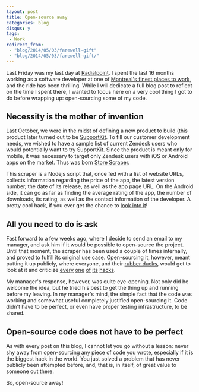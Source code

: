 ```yaml
---
layout: post
title: Open-source away
categories: blog
disqus: y
tags: 
 - Work
redirect_from:
 - "blog/2014/05/03/farewell-gift"
 - "blog/2014/05/03/farewell-gift/"
---
```


Last Friday was my last day at [Radialpoint](http://radialpoint.com). I spent the last 16 months working as a software developer at one of [Montreal's finest places to work](http://www.glassdoor.com/Reviews/Radialpoint-Reviews-E11266.htm), and the ride has been thrilling. While I will dedicate a full blog post to reflect on the time I spent there, I wanted to focus here on a very cool thing I got to do before wrapping up: open-sourcing some of my code.

Necessity is the mother of invention
------------------------------------

Last October, we were in the midst of defining a new product to build (this product later turned out to be [SupportKit](https://github.com/radialpoint/SupportKit). To fill our customer development needs, we wished to have a sample list of current Zendesk users who would potentially want to try SupportKit. Since the product is meant only for mobile, it was necessary to target only Zendesk users with iOS or Android apps on the market. Thus was born [Store Scraper](https://github.com/radialpoint/store-scraper). 

This scraper is a Nodejs script that, once fed with a list of website URLs, collects information regarding the price of the app, the latest version number, the date of its release, as well as the app page URL. On the Android side, it can go as far as finding the average rating of the app, the number of downloads, its rating, as well as the contact information of the developer. A pretty cool hack, if you ever get the chance to [look into it](https://github.com/radialpoint/store-scraper)!

All you need to do is ask
-------------------------

Fast forward to a few weeks ago, where I decide to send an email to my manager, and ask him if it would be possible to open-source the project. Until that moment, the scraper has been used a couple of times internally, and proved to fulfill its original use case. Open-sourcing it, however, meant putting it up publicly, where everyone, and their [rubber ducks](http://c2.com/cgi/wiki?RubberDucking), would get to look at it and criticize [every](https://github.com/radialpoint/store-scraper/blob/master/lib/playStore/index.js#L47) [one](https://github.com/radialpoint/store-scraper/blob/master/lib/playStore/index.js#L91) [of](https://github.com/radialpoint/store-scraper/blob/master/config/config.json#L7) [its](https://github.com/radialpoint/store-scraper/blob/master/lib/query/index.js#L63-L66) [hacks](https://github.com/radialpoint/store-scraper#to-do).

My manager's response, however, was quite eye-opening. Not only did he welcome the idea, but he tried his best to get the thing up and running before my leaving. In my manager's mind, the simple fact that the code was working and somewhat useful completely justified open-sourcing it. Code didn't have to be perfect, or even have proper testing infrastructure, to be shared.

Open-source code does not have to be perfect
--------------------------------------------

As with every post on this blog, I cannot let you go without a lesson: never shy away from open-sourcing any piece of code you wrote, especially if it is the biggest hack in the world. You just solved a problem that has never publicly been attempted before, and, that is, in itself, of great value to someone out there. 

So, open-source away!

